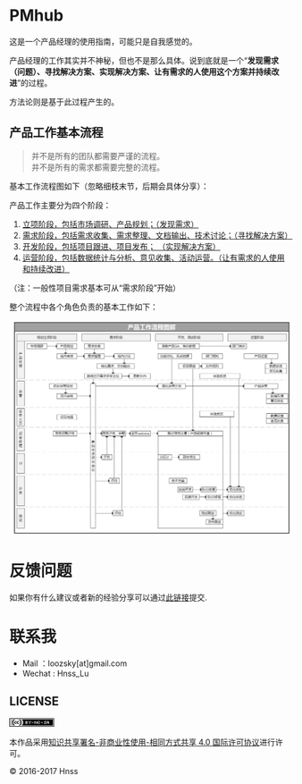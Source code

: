 # PMhub

这是一个产品经理的使用指南，可能只是自我感觉的。

产品经理的工作其实并不神秘，但也不是那么具体。说到底就是一个“**发现需求（问题）、寻找解决方案、实现解决方案、让有需求的人使用这个方案并持续改进**”的过程。

方法论则是基于此过程产生的。

## 产品工作基本流程

> 并不是所有的团队都需要严谨的流程。  
> 并不是所有的需求都需要完整的流程。

基本工作流程图如下（忽略细枝末节，后期会具体分享）：

产品工作主要分为四个阶段：

1. [立项阶段，包括市场调研、产品规划；（发现需求）](chapter-1/README.md)
2. [需求阶段，包括需求收集、需求整理、文档输出、技术讨论；（寻找解决方案）  ](chapter-2/README.md)
3. [开发阶段，包括项目跟进、项目发布； （实现解决方案）](chapter-3/README.md)
4. [运营阶段，包括数据统计与分析、意见收集、活动运营。（让有需求的人使用和持续改进）](chapter-4/README.md)

（注：一般性项目需求基本可从“需求阶段”开始）

整个流程中各个角色负责的基本工作如下：

![产品工作流程图解](/images/product-manager-workflow-2.jpg)

# 反馈问题

如果你有什么建议或者新的经验分享可以通过[此链接](https://github.com/kntism/PMhub/issues)提交.

# 联系我

* Mail ：loozsky\[at\]gmail.com
* Wechat : Hnss\_Lu

## LICENSE

[![License](/images/80x15.png)](http://creativecommons.org/licenses/by-nc-sa/4.0/)

本作品采用[知识共享署名-非商业性使用-相同方式共享 4.0 国际许可协议](https://creativecommons.org/licenses/by-nc-sa/4.0/)进行许可。

© 2016-2017  Hnss


